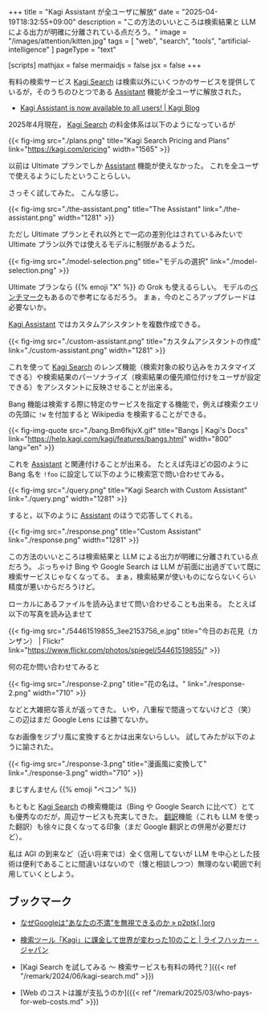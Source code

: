 +++
title = "Kagi Assistant が全ユーザに解放"
date =  "2025-04-19T18:32:55+09:00"
description = "この方法のいいところは検索結果と LLM による出力が明確に分離されている点だろう。"
image = "/images/attention/kitten.jpg"
tags = [ "web", "search", "tools", "artificial-intelligence" ]
pageType = "text"

[scripts]
  mathjax = false
  mermaidjs = false
  jsx = false
+++

有料の検索サービス [Kagi Search] は検索以外にいくつかのサービスを提供しているが，そのうちのひとつである [Assistant] 機能が全ユーザに解放された。

- [Kagi Assistant is now available to all users! | Kagi Blog](https://blog.kagi.com/assistant-for-all)

2025年4月現在， [Kagi Search] の料金体系は以下のようになっているが

{{< fig-img src="./plans.png" title="Kagi Search Pricing and Plans" link="https://kagi.com/pricing" width="1565" >}}

以前は Ultimate プランでしか [Assistant] 機能が使えなかった。
これを全ユーザで使えるようにしたということらしい。

さっそく試してみた。
こんな感じ。

{{< fig-img src="./the-assistant.png" title="The Assistant" link="./the-assistant.png" width="1281" >}}

ただし Ultimate プランとそれ以外とで一応の差別化はされているみたいで Ultimate プラン以外では使えるモデルに制限があるようだ。

{{< fig-img src="./model-selection.png" title="モデルの選択" link="./model-selection.png" >}}

Ultimate プランなら {{% emoji "X" %}} の Grok も使えるらしい。
モデルの[ベンチマーク](https://help.kagi.com/kagi/ai/llm-benchmark.html "Kagi LLM Benchmarking Project | Kagi's Docs")もあるので参考になるだろう。
まぁ，今のところアップグレードは必要ないか。

[Kagi Assistant][Assistant] ではカスタムアシスタントを複数作成できる。

{{< fig-img src="./custom-assistant.png" title="カスタムアシスタントの作成" link="./custom-assistant.png" width="1281" >}}

これを使って [Kagi Search] のレンズ機能（検索対象の絞り込みをカスタマイズできる）や検索結果のパーソナライズ（検索結果の優先順位付けをユーザが設定できる）をアシスタントに反映させることが出来る。

Bang 機能は検索する際に特定のサービスを指定する機能で，例えば検索クエリの先頭に `!w` を付加すると Wikipedia を検索することができる。

{{< fig-img-quote src="./bang.Bm6fkjvX.gif" title="Bangs | Kagi's Docs" link="https://help.kagi.com/kagi/features/bangs.html" width="800" lang="en" >}}

これを [Assistant] と関連付けることが出来る。
たとえば先ほどの図のように Bang 名を `!foo` に設定して以下のように検索窓で問い合わせてみる。

{{< fig-img src="./query.png" title="Kagi Search with Custom Assistant" link="./query.png" width="1281" >}}

すると，以下のように [Assistant] のほうで応答してくれる。

{{< fig-img src="./response.png" title="Custom Assistant" link="./response.png" width="1281" >}}

この方法のいいところは検索結果と LLM による出力が明確に分離されている点だろう。
ぶっちゃけ Bing や Google Search は LLM が前面に出過ぎていて既に検索サービスじゃなくなってる。
まぁ，検索結果が使いものにならないくらい精度が悪いからだろうけど。

ローカルにあるファイルを読み込ませて問い合わせることも出来る。
たとえば以下の写真を読み込ませて

{{< fig-img src="./54461519855_3ee2153756_e.jpg" title="今日のお花見（カンザン） | Flickr" link="https://www.flickr.com/photos/spiegel/54461519855/" >}}

何の花か問い合わせてみると

{{< fig-img src="./response-2.png" title="花の名は。" link="./response-2.png" width="710" >}}

などと大雑把な答えが返ってきた。
いや，八重桜で間違ってないけどさ（笑） この辺はまだ Google Lens には勝てないか。

なお画像をジブリ風に変換するとかは出来ないらしい。
試してみたが以下のように諭された。

{{< fig-img src="./response-3.png" title="漫画風に変換して" link="./response-3.png" width="710" >}}

まじすんません {{% emoji "ペコン" %}}

もともと [Kagi Search] の検索機能は（Bing や Google Search に比べて）とても優秀なのだが，周辺サービスも充実してきた。
[翻訳][Translate]機能（これも LLM を使った翻訳）も徐々に良くなってる印象（まだ Google 翻訳との併用が必要だけど）。

私は AGI の到来など（近い将来では）全く信用してないが LLM を中心とした技術は便利であることに間違いはないので（懐と相談しつつ）無理のない範囲で利用していくとしよう。

## ブックマーク

- [なぜGoogleは“あなたの不満”を無視できるのか » p2ptk[.]org](https://p2ptk.org/monopoly/4535)
- [検索ツール「Kagi」に課金して世界が変わった10のこと | ライフハッカー・ジャパン](https://www.lifehacker.jp/article/2505-the-best-hidden-features-in-kagi-the-paid-alternative-to-google-search/)

- [Kagi Search を試してみる 〜 検索サービスも有料の時代？]({{< ref "/remark/2024/06/kagi-search.md" >}})
- [Web のコストは誰が支払うのか]({{< ref "/remark/2025/03/who-pays-for-web-costs.md" >}})

[Kagi Search]: https://kagi.com/ "Kagi Search"
[Assistant]: https://kagi.com/assistant "The Assistant"
[Translate]: https://translate.kagi.com/ "Kagi Translate"
